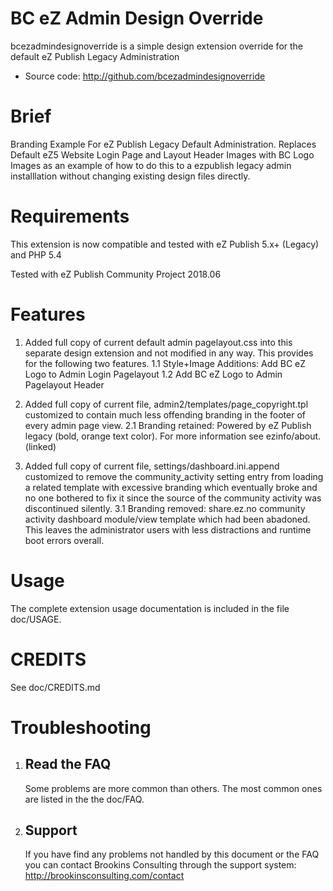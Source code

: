 BC eZ Admin Design Override
========================

bcezadmindesignoverride is a simple design extension override for the default eZ Publish Legacy Administration

- Source code: http://github.com/bcezadmindesignoverride

Brief
=====

Branding Example For eZ Publish Legacy Default Administration. Replaces Default eZ5 Website Login Page and Layout Header Images with BC Logo Images as an example of how to do this to a ezpublish legacy admin installlation without changing existing design files directly.

Requirements
============

This extension is now compatible and tested with eZ Publish 5.x+ (Legacy) and PHP 5.4

Tested with eZ Publish Community Project 2018.06


Features
===========================

1. Added full copy of current default admin pagelayout.css into this separate design extension and not modified in any way. This provides for the following two features.
1.1 Style+Image Additions: Add BC eZ Logo to Admin Login Pagelayout
1.2 Add BC eZ Logo to Admin Pagelayout Header

2. Added full copy of current file, admin2/templates/page_copyright.tpl customized to contain much less offending branding in the footer of every admin page view.
2.1 Branding retained: Powered by eZ Publish legacy (bold, orange text color). For more information see ezinfo/about. (linked)

3. Added full copy of current file, settings/dashboard.ini.append customized to remove the community_activity setting entry from loading a related template with excessive branding which eventually broke and no one bothered to fix it since the source of the community activity was discontinued silently.
3.1 Branding removed: share.ez.no community activity dashboard module/view template which had been abadoned. This leaves the administrator users with less distractions and runtime boot errors overall.


Usage
===========================

The complete extension usage documentation is included in the file doc/USAGE.


CREDITS
=======

See doc/CREDITS.md


Troubleshooting
===============

1. Read the FAQ
   ------------

   Some problems are more common than others. The most common ones
   are listed in the the doc/FAQ.

2. Support
   -------

   If you have find any problems not handled by this document or the FAQ you
   can contact Brookins Consulting through the support system:
   http://brookinsconsulting.com/contact